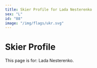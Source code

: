 ```yaml
---
title: Skier Profile for Lada Nesterenko
sex: "L"
id: "88"
image: "/img/flags/ukr.svg" 
---
```


# Skier Profile

This page is for: Lada Nesterenko.
    